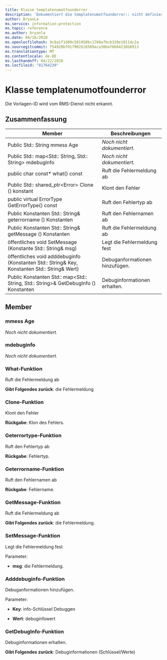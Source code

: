```yaml
---
title: Klasse templatenumotfounderror
description: 'Dokumentiert die templatenumotfounderror:: nicht definierte Klasse des Microsoft Information Protection (MIP) SDK.'
author: BryanLa
ms.service: information-protection
ms.topic: reference
ms.author: bryanla
ms.date: 04/16/2020
ms.openlocfilehash: 9c8a1f1d89c581950bc1760a7bcb339e10114c2a
ms.sourcegitcommit: f54920bf017902616589aca30baf6b64216b6913
ms.translationtype: MT
ms.contentlocale: de-DE
ms.lasthandoff: 04/22/2020
ms.locfileid: "81764230"
---
```

# <a name="class-templatenotfounderror"></a>Klasse templatenumotfounderror 
Die Vorlagen-ID wird vom RMS-Dienst nicht erkannt.
  
## <a name="summary"></a>Zusammenfassung
 Member                        | Beschreibungen                                
--------------------------------|---------------------------------------------
Public Std:: String mmess Age  | _Noch nicht dokumentiert._
Public Std:: map\<Std:: String, Std:: String\> mdebuginfo  | _Noch nicht dokumentiert._
public char const* what() const  |  Ruft die Fehlermeldung ab
Public Std:: shared_ptr\<Error\> Clone () konstant  |  Klont den Fehler
public virtual ErrorType GetErrorType() const  |  Ruft den Fehlertyp ab
Public Konstanten Std:: String& geterrorname () Konstanten  |  Ruft den Fehlernamen ab
Public Konstanten Std:: String& getMessage () Konstanten  |  Ruft die Fehlermeldung ab
öffentliches void SetMessage (Konstante Std:: String& msg)  |  Legt die Fehlermeldung fest
öffentliches void adddebuginfo (Konstanten Std:: String& Key, Konstanten Std:: String& Wert)  |  Debuganformationen hinzufügen.
Public Konstanten Std:: map\<Std:: String, Std:: String\>& GetDebugInfo () Konstanten  |  Debuginformationen erhalten.
  
## <a name="members"></a>Member
  
### <a name="mmessage"></a>mmess Age
_Noch nicht dokumentiert._

  
### <a name="mdebuginfo"></a>mdebuginfo
_Noch nicht dokumentiert._

  
### <a name="what-function"></a>What-Funktion
Ruft die Fehlermeldung ab

  
**Gibt Folgendes zurück**: die Fehlermeldung
  
### <a name="clone-function"></a>Clone-Funktion
Klont den Fehler

  
**Rückgabe**: Klon des Fehlers.
  
### <a name="geterrortype-function"></a>Geterrortype-Funktion
Ruft den Fehlertyp ab

  
**Rückgabe**: Fehlertyp.
  
### <a name="geterrorname-function"></a>Geterrorname-Funktion
Ruft den Fehlernamen ab

  
**Rückgabe**: Fehlername.
  
### <a name="getmessage-function"></a>GetMessage-Funktion
Ruft die Fehlermeldung ab

  
**Gibt Folgendes zurück**: die Fehlermeldung.
  
### <a name="setmessage-function"></a>SetMessage-Funktion
Legt die Fehlermeldung fest

Parameter:  
* **msg**: die Fehlermeldung.


  
### <a name="adddebuginfo-function"></a>Adddebuginfo-Funktion
Debuganformationen hinzufügen.

Parameter:  
* **Key**: info-Schlüssel Debuggen 


* **Wert**: debuginfowert


  
### <a name="getdebuginfo-function"></a>GetDebugInfo-Funktion
Debuginformationen erhalten.

  
**Gibt Folgendes zurück**: Debuginformationen (Schlüssel/Werte)